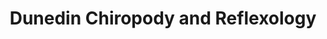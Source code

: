 ---
title: "Dunedin Chiropody and Reflexology"
url: /edinburgh/dunedin-chiropody-and-reflexology/
shop: massage
---